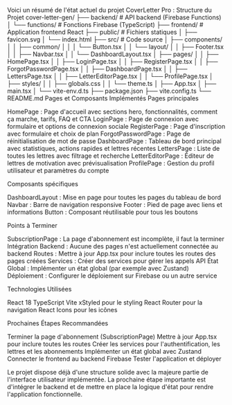 Voici un résumé de l'état actuel du projet CoverLetter Pro :
Structure du Projet
cover-letter-gen/
├── backend/          # API backend (Firebase Functions)
│   └── functions/    # Fonctions Firebase (TypeScript)
├── frontend/         # Application frontend React
    ├── public/       # Fichiers statiques
    │   ├── favicon.svg
    │   └── index.html
    ├── src/          # Code source
    │   ├── components/
    │   │   ├── common/
    │   │   │   └── Button.tsx
    │   │   └── layout/
    │   │       ├── Footer.tsx
    │   │       ├── Navbar.tsx
    │   │       └── DashboardLayout.tsx
    │   ├── pages/
    │   │   ├── HomePage.tsx
    │   │   ├── LoginPage.tsx
    │   │   ├── RegisterPage.tsx
    │   │   ├── ForgotPasswordPage.tsx
    │   │   ├── DashboardPage.tsx
    │   │   ├── LettersPage.tsx
    │   │   ├── LetterEditorPage.tsx
    │   │   └── ProfilePage.tsx
    │   ├── styles/
    │   │   ├── globals.css
    │   │   └── theme.ts
    │   ├── App.tsx
    │   ├── main.tsx
    │   └── vite-env.d.ts
    ├── package.json
    ├── vite.config.ts
    └── README.md
Pages et Composants Implémentés
Pages principales

HomePage : Page d'accueil avec sections hero, fonctionnalités, comment ça marche, tarifs, FAQ et CTA
LoginPage : Page de connexion avec formulaire et options de connexion sociale
RegisterPage : Page d'inscription avec formulaire et choix de plan
ForgotPasswordPage : Page de réinitialisation de mot de passe
DashboardPage : Tableau de bord principal avec statistiques, actions rapides et lettres récentes
LettersPage : Liste de toutes les lettres avec filtrage et recherche
LetterEditorPage : Éditeur de lettres de motivation avec prévisualisation
ProfilePage : Gestion du profil utilisateur et paramètres du compte

Composants spécifiques

DashboardLayout : Mise en page pour toutes les pages du tableau de bord
Navbar : Barre de navigation responsive
Footer : Pied de page avec liens et informations
Button : Composant réutilisable pour tous les boutons

Points à Terminer

SubscriptionPage : La page d'abonnement est incomplète, il faut la terminer
Intégration Backend : Aucune des pages n'est actuellement connectée au backend
Routes : Mettre à jour App.tsx pour inclure toutes les routes des pages créées
Services : Créer des services pour gérer les appels API
État Global : Implémenter un état global (par exemple avec Zustand)
Déploiement : Configurer le déploiement sur Firebase ou un autre service

Technologies Utilisées

React 18
TypeScript
Vite
xStyled pour le styling
React Router pour la navigation
React Icons pour les icônes

Prochaines Étapes Recommandées

Terminer la page d'abonnement (SubscriptionPage)
Mettre à jour App.tsx pour inclure toutes les routes
Créer les services pour l'authentification, les lettres et les abonnements
Implémenter un état global avec Zustand
Connecter le frontend au backend Firebase
Tester l'application et déployer

Le projet dispose déjà d'une structure solide avec la majeure partie de l'interface utilisateur implémentée. La prochaine étape importante est d'intégrer le backend et de mettre en place la logique d'état pour rendre l'application fonctionnelle.